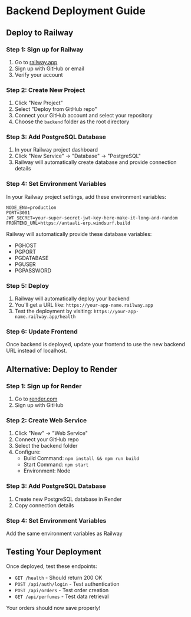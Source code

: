 # Backend Deployment Guide

## Deploy to Railway

### Step 1: Sign up for Railway
1. Go to [railway.app](https://railway.app)
2. Sign up with GitHub or email
3. Verify your account

### Step 2: Create New Project
1. Click "New Project"
2. Select "Deploy from GitHub repo" 
3. Connect your GitHub account and select your repository
4. Choose the `backend` folder as the root directory

### Step 3: Add PostgreSQL Database
1. In your Railway project dashboard
2. Click "New Service" → "Database" → "PostgreSQL"
3. Railway will automatically create database and provide connection details

### Step 4: Set Environment Variables
In your Railway project settings, add these environment variables:

```
NODE_ENV=production
PORT=3001
JWT_SECRET=your-super-secret-jwt-key-here-make-it-long-and-random
FRONTEND_URL=https://antaali-erp.windsurf.build
```

Railway will automatically provide these database variables:
- PGHOST
- PGPORT  
- PGDATABASE
- PGUSER
- PGPASSWORD

### Step 5: Deploy
1. Railway will automatically deploy your backend
2. You'll get a URL like: `https://your-app-name.railway.app`
3. Test the deployment by visiting: `https://your-app-name.railway.app/health`

### Step 6: Update Frontend
Once backend is deployed, update your frontend to use the new backend URL instead of localhost.

## Alternative: Deploy to Render

### Step 1: Sign up for Render
1. Go to [render.com](https://render.com)
2. Sign up with GitHub

### Step 2: Create Web Service
1. Click "New" → "Web Service"
2. Connect your GitHub repo
3. Select the backend folder
4. Configure:
   - Build Command: `npm install && npm run build`
   - Start Command: `npm start`
   - Environment: Node

### Step 3: Add PostgreSQL Database
1. Create new PostgreSQL database in Render
2. Copy connection details

### Step 4: Set Environment Variables
Add the same environment variables as Railway

## Testing Your Deployment

Once deployed, test these endpoints:
- `GET /health` - Should return 200 OK
- `POST /api/auth/login` - Test authentication
- `POST /api/orders` - Test order creation
- `GET /api/perfumes` - Test data retrieval

Your orders should now save properly!
